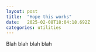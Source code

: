 ```yaml
---
layout: post
title:  "Hope this works"
date:   2025-02-08T18:04:18.692Z
categories: utilities
---
```


Blah blah blah blah
